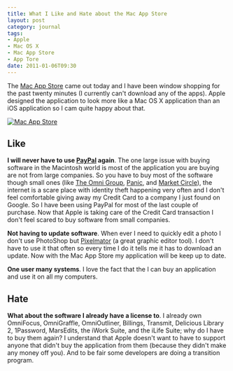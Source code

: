 ```yaml
---
title: What I Like and Hate about the Mac App Store
layout: post
category: journal
tags:
- Apple
- Mac OS X
- Mac App Store
- App Tore
date: 2011-01-06T09:30
---
```


The [Mac App Store](http://www.apple.com/mac/app-store/ "Apple - App Store") came out today and I have been window shopping for the past twenty minutes (I currently can't download any of the apps). Apple designed the application to look more like a Mac OS X application than an iOS application so I cam quite happy about that.

<div class="inline illustration">
	<a href="http://cdn.mylesbraithwaite.com/media/uploads/posts/2011-01-06-map-app-store/app-store-large.png" title="Mac App Store">
		<img src="http://cdn.mylesbraithwaite.com/media/uploads/posts/2011-01-06-map-app-store/app-store-small.png" alt="Mac App Store">
	</a>
</div>

Like
----

**I will never have to use [PayPal](http://www.paypal.com/) again**. The one large issue with buying software in the Macintosh world is most of the application you are buying are not from large companies. So you have to buy most of the software though small ones (like [The Omni Group](http://www.omnigroup.com/), [Panic](http://www.panic.com/), and [Market Circle](http://www.marketcircle.com/index.html)), the internet is a scare place with identity theft happening very often and I don't feel comfortable giving away my Credit Card to a company I just found on Google. So I have been using PayPal for most of the last couple of purchase. Now that Apple is taking care of the Credit Card transaction I don't feel scared to buy software from small companies.

**Not having to update software**. When ever I need to quickly edit a photo I don't use PhotoShop but [Pixelmator](http://www.pixelmator.com/) (a great graphic editor tool). I don't have to use it that often so every time I do it tells me it has to download an update. Now with the Mac App Store my application will be keep up to date.

**One user many systems**. I love the fact that the I can buy an application and use it on all my computers.

Hate
----

**What about the software I already have a license to**. I already own OmniFocus, OmniGraffle, OmniOutliner, Billings, Transmit, Delicious Library 2, 1Password, MarsEdits, the iWork Suite, and the iLife Suite; why do I have to buy them again? I understand that Apple doesn't want to have to support anyone that didn't buy the application from them (because they didn't make any money off you). And to be fair some developers are doing a transition program.